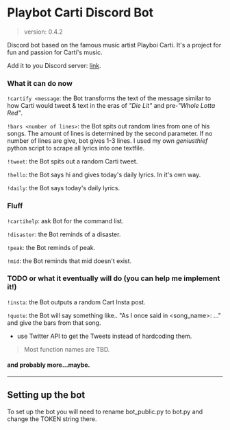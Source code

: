 # Playbot Carti Discord Bot

> version: 0.4.2

 Discord bot based on the famous music artist Playboi Carti. It's a project for fun and passion for Carti's music.

 Add it to you Discord server: [link](https://discordapp.com/oauth2/authorize?&client_id=1083268096032243742&scope=bot
).

### What it can do now

`!cartify <message`: the Bot transforms the text of the message similar to how Carti would tweet & text in the eras of *"Die Lit"* and pre-*"Whole Lotta Red"*.

`!bars <number of lines>`: the Bot spits out random lines from one of his songs. The amount of lines is determined by the second parameter. If no number of lines are give, bot gives 1-3 lines. I used my own *geniusthief* python script to scrape all lyrics into one textfile. 

`!tweet`: the Bot spits out a random Carti tweet.

`!hello`: the Bot says hi and gives today's daily lyrics. In it's own way.

`!daily`: the Bot says today's daily lyrics.

### Fluff

`!cartihelp`: ask Bot for the command list.

`!disaster`: the Bot reminds of a disaster. 

`!peak`: the Bot reminds of peak. 

`!mid`: the Bot reminds that mid doesn't exist.

### TODO or what it eventually will do (you can help me implement it!)

`!insta`: the Bot outputs a random Cart Insta post.

`!quote`: the Bot will say something like.. "As I once said in <song_name>: ..." and give the bars from that song.

* use Twitter API to get the Tweets instead of hardcoding them.

> Most function names are TBD.

#### and probably more...maybe. 


---
## Setting up the bot

To set up the bot you will need to rename bot_public.py to bot.py and change the TOKEN string there.